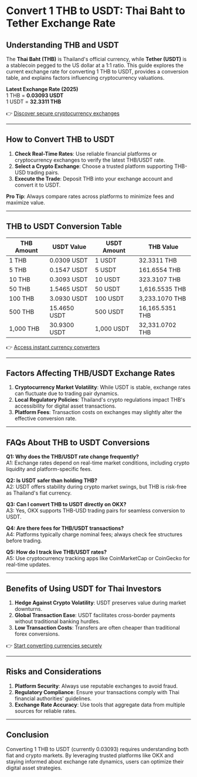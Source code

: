# Convert 1 THB to USDT: Thai Baht to Tether Exchange Rate  

## Understanding THB and USDT  

The **Thai Baht (THB)** is Thailand's official currency, while **Tether (USDT)** is a stablecoin pegged to the US dollar at a 1:1 ratio. This guide explores the current exchange rate for converting 1 THB to USDT, provides a conversion table, and explains factors influencing cryptocurrency valuations.  

**Latest Exchange Rate (2025)**  
1 THB = **0.03093 USDT**  
1 USDT = **32.3311 THB**  

👉 [Discover secure cryptocurrency exchanges](https://bit.ly/okx-bonus)  

---

## How to Convert THB to USDT  

1. **Check Real-Time Rates**: Use reliable financial platforms or cryptocurrency exchanges to verify the latest THB/USDT rate.  
2. **Select a Crypto Exchange**: Choose a trusted platform supporting THB-USD trading pairs.  
3. **Execute the Trade**: Deposit THB into your exchange account and convert it to USDT.  

**Pro Tip**: Always compare rates across platforms to minimize fees and maximize value.  

---

## THB to USDT Conversion Table  

| THB Amount | USDT Value | USDT Amount | THB Value |  
|------------|------------|-------------|-----------|  
| 1 THB      | 0.0309 USDT| 1 USDT      | 32.3311 THB |  
| 5 THB      | 0.1547 USDT| 5 USDT      | 161.6554 THB |  
| 10 THB     | 0.3093 USDT| 10 USDT     | 323.3107 THB |  
| 50 THB     | 1.5465 USDT| 50 USDT     | 1,616.5535 THB |  
| 100 THB    | 3.0930 USDT| 100 USDT    | 3,233.1070 THB |  
| 500 THB    | 15.4650 USDT| 500 USDT   | 16,165.5351 THB |  
| 1,000 THB  | 30.9300 USDT| 1,000 USDT | 32,331.0702 THB |  

👉 [Access instant currency converters](https://bit.ly/okx-bonus)  

---

## Factors Affecting THB/USDT Exchange Rates  

1. **Cryptocurrency Market Volatility**: While USDT is stable, exchange rates can fluctuate due to trading pair dynamics.  
2. **Local Regulatory Policies**: Thailand's crypto regulations impact THB's accessibility for digital asset transactions.  
3. **Platform Fees**: Transaction costs on exchanges may slightly alter the effective conversion rate.  

---

## FAQs About THB to USDT Conversions  

**Q1: Why does the THB/USDT rate change frequently?**  
A1: Exchange rates depend on real-time market conditions, including crypto liquidity and platform-specific fees.  

**Q2: Is USDT safer than holding THB?**  
A2: USDT offers stability during crypto market swings, but THB is risk-free as Thailand's fiat currency.  

**Q3: Can I convert THB to USDT directly on OKX?**  
A3: Yes, OKX supports THB-USD trading pairs for seamless conversion to USDT.  

**Q4: Are there fees for THB/USDT transactions?**  
A4: Platforms typically charge nominal fees; always check fee structures before trading.  

**Q5: How do I track live THB/USDT rates?**  
A5: Use cryptocurrency tracking apps like CoinMarketCap or CoinGecko for real-time updates.  

---

## Benefits of Using USDT for Thai Investors  

1. **Hedge Against Crypto Volatility**: USDT preserves value during market downturns.  
2. **Global Transaction Ease**: USDT facilitates cross-border payments without traditional banking hurdles.  
3. **Low Transaction Costs**: Transfers are often cheaper than traditional forex conversions.  

👉 [Start converting currencies securely](https://bit.ly/okx-bonus)  

---

## Risks and Considerations  

1. **Platform Security**: Always use reputable exchanges to avoid fraud.  
2. **Regulatory Compliance**: Ensure your transactions comply with Thai financial authorities' guidelines.  
3. **Exchange Rate Accuracy**: Use tools that aggregate data from multiple sources for reliable rates.  

---

## Conclusion  

Converting 1 THB to USDT (currently 0.03093) requires understanding both fiat and crypto markets. By leveraging trusted platforms like OKX and staying informed about exchange rate dynamics, users can optimize their digital asset strategies.  
